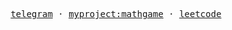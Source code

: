 <p align="center">
  <samp>
    <a href="https://t.me/Bermingherm" target="_blank">telegram</a> ·
    <a href="https://math-game-sepia.vercel.app/" target="_blank">myproject:mathgame</a> ·
    <a href="https://leetcode.com/Derus15/" target="_blank">leetcode</a>
  </samp>
</p>
